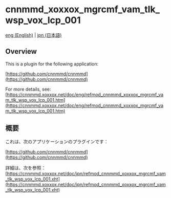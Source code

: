 # cnnmmd_xoxxox_mgrcmf_vam_tlk_wsp_vox_lcp_001

[eng (English)](#Overview) | [jpn (日本語)](#概要)

## Overview

This is a plugin for the following application:

[https://github.com/cnnmmd/cnnmmd](https://github.com/cnnmmd/cnnmmd)

For more details, see:  
[https://cnnmmd.xoxxox.net/doc/eng/refmod_cnnmmd_xoxxox_mgrcmf_vam_tlk_wsp_vox_lcp_001.htm](https://cnnmmd.xoxxox.net/doc/eng/refmod_cnnmmd_xoxxox_mgrcmf_vam_tlk_wsp_vox_lcp_001.htm)

## 概要

これは、次のアプリケーションのプラグインです：

[https://github.com/cnnmmd/cnnmmd](https://github.com/cnnmmd/cnnmmd)

詳細は、次を参照：[https://cnnmmd.xoxxox.net/doc/jpn/refmod_cnnmmd_xoxxox_mgrcmf_vam_tlk_wsp_vox_lcp_001.xht](https://cnnmmd.xoxxox.net/doc/jpn/refmod_cnnmmd_xoxxox_mgrcmf_vam_tlk_wsp_vox_lcp_001.xht)
